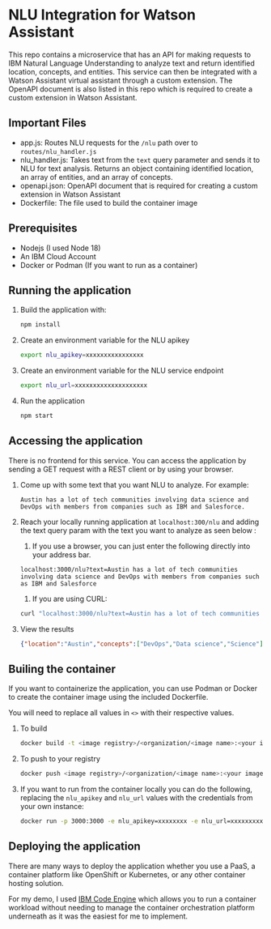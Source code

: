 # NLU Integration for Watson Assistant

This repo contains a microservice that has an API for making requests to IBM Natural Language Understanding to analyze text and return identified location, concepts, and entities. This service can then be integrated with a Watson Assistant virtual assistant through a custom extension. The OpenAPI document is also listed in this repo which is required to create a custom extension in Watson Assistant. 

## Important Files
- app.js: Routes NLU requests for the `/nlu` path over to `routes/nlu_handler.js`
- nlu_handler.js: Takes text from the `text` query parameter and sends it to NLU for text analysis. Returns an object containing identified location, an array of entities, and an array of concepts.
- openapi.json: OpenAPI document that is required for creating a custom extension in Watson Assistant
- Dockerfile: The file used to build the container image

## Prerequisites

- Nodejs (I used Node 18)
- An IBM Cloud Account
- Docker or Podman (If you want to run as a container)

## Running the application


1. Build the application with:

    ```sh
    npm install
    ```

1. Create an environment variable for the NLU apikey

    ```sh
    export nlu_apikey=xxxxxxxxxxxxxxxx
    ```

1. Create an environment variable for the NLU service endpoint

    ```sh
    export nlu_url=xxxxxxxxxxxxxxxxxxxx
    ```

1. Run the application 

    ```sh
    npm start
    ```

## Accessing the application

There is no frontend for this service. You can access the application by sending a GET request with a REST client or by using your browser. 

1. Come up with some text that you want NLU to analyze. For example:

    ```
    Austin has a lot of tech communities involving data science and DevOps with members from companies such as IBM and Salesforce.
    ```

1. Reach your locally running application at `localhost:300/nlu` and adding the text query param with the text you want to analyze as seen below :

    1. If you use a browser, you can just enter the following directly into your address bar.

    ```
    localhost:3000/nlu?text=Austin has a lot of tech communities involving data science and DevOps with members from companies such as IBM and Salesforce
    ```

    1. If you are using CURL:

    ```sh
    curl "localhost:3000/nlu?text=Austin has a lot of tech communities involving data science and DevOps with members from companies such as IBM and Salesforce"
    ```

1. View the results

    ```json
    {"location":"Austin","concepts":["DevOps","Data science","Science"],"entities":["IBM","Salesforce"]}
    ```

## Builing the container
If you want to containerize the application, you can use Podman or Docker to create the container image using the included Dockerfile.

You will need to replace all values in `<>` with their respective values.

1. To build

    ```sh
    docker build -t <image registry>/<organization/<image name>:<your image tag here> .
    ```

1. To push to your registry

    ```sh
    docker push <image registry>/<organization/<image name>:<your image tag here>
    ```

1. If you want to run from the container locally you can do the following, replacing the `nlu_apikey` and `nlu_url` values with the credentials from your own instance:

    ```sh
    docker run -p 3000:3000 -e nlu_apikey=xxxxxxxx -e nlu_url=xxxxxxxxxx <image registry>/<organization/<image name>:<your image tag here>
    ```

## Deploying the application

There are many ways to deploy the application whether you use a PaaS, a container platform like OpenShift or Kubernetes, or any other container hosting solution. 

For my demo, I used [IBM Code Engine](https://cloud.ibm.com/docs/codeengine?topic=codeengine-getting-started) which allows you to run a container workload without needing to manage the container orchestration platform underneath as it was the easiest for me to implement. 